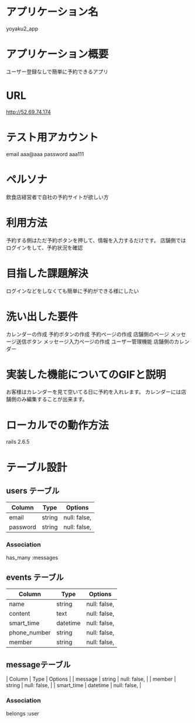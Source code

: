 # アプリケーション名
yoyaku2_app
# アプリケーション概要
ユーザー登録なしで簡単に予約できるアプリ
# URL
http://52.69.74.174
# テスト用アカウント
email aaa@aaa
password aaa111
# ペルソナ
飲食店経営者で自社の予約サイトが欲しい方
# 利用方法
予約する側はただ予約ボタンを押して、情報を入力するだけです。
店舗側ではログインをして、予約状況を確認
# 目指した課題解決
ログインなどをしなくても簡単に予約ができる様にしたい
# 洗い出した要件
カレンダーの作成
予約ボタンの作成
予約ページの作成
店舗側のページ
メッセージ送信ボタン
メッセージ入力ページの作成
ユーザー管理機能
店舗側のカレンダー
# 実装した機能についてのGIFと説明
お客様はカレンダーを見て空いてる日に予約を入れレます。
カレンダーには店舗側のみ編集することが出来ます。

# ローカルでの動作方法
rails 2.6.5

# テーブル設計

## users テーブル

| Column     | Type       | Options                        |
| ------     | ---------- | ------------------------------ |
| email      | string     | null: false,                   |
| password   | string     | null: false,                   |

### Association
has_many :messages

## events テーブル

| Column       | Type       | Options                        |
| ------       | ---------- | ------------------------------ |
| name         | string     | null: false,                   |
| content      | text       | null: false,                   |
| smart_time   | datetime   | null: false,                   |
| phone_number | string     | null: false,                   |
| member       | string     | null: false,                   |


##  messageテーブル

| Column       | Type       | Options                        |
| message      | string     | null: false,                   |
| member       | string     | null: false,                   |
| smart_time   | datetime   | null: false,                   |

### Association
belongs :user
